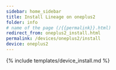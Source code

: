 ```yaml
---
sidebar: home_sidebar
title: Install Lineage on oneplus2
folder: info
# name of the page (/{{permalink}}.html)
redirect_from: oneplus2_install.html
permalink: /devices/oneplus2/install
device: oneplus2
---
```

{% include templates/device_install.md %}

